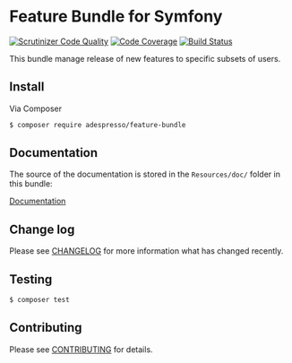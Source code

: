 # Feature Bundle for Symfony

[![Scrutinizer Code Quality](https://scrutinizer-ci.com/g/adespresso/FeatureBundle/badges/quality-score.png?b=master)](https://scrutinizer-ci.com/g/adespresso/FeatureBundle/?branch=master)
[![Code Coverage](https://scrutinizer-ci.com/g/adespresso/FeatureBundle/badges/coverage.png?b=master)](https://scrutinizer-ci.com/g/adespresso/FeatureBundle/?branch=master)
[![Build Status](https://scrutinizer-ci.com/g/adespresso/FeatureBundle/badges/build.png?b=master)](https://scrutinizer-ci.com/g/adespresso/FeatureBundle/build-status/master)

This bundle manage release of new features to specific subsets of users.

## Install

Via Composer

``` bash
$ composer require adespresso/feature-bundle
```

## Documentation

The source of the documentation is stored in the `Resources/doc/` folder in this bundle:

[Documentation](Resources/doc/index.rst)

## Change log

Please see [CHANGELOG](CHANGELOG.md) for more information what has changed recently.

## Testing

``` bash
$ composer test
```

## Contributing

Please see [CONTRIBUTING](CONTRIBUTING.md) for details.
